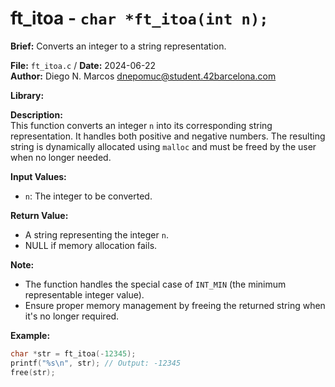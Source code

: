 # ft_itoa - `char *ft_itoa(int n);`

**Brief:**
Converts an integer to a string representation.

**File:** `ft_itoa.c` / **Date:** 2024-06-22  
**Author:** Diego N. Marcos <dnepomuc@student.42barcelona.com>

**Library:**

**Description:**  
This function converts an integer `n` into its corresponding string representation. It handles both positive and negative numbers. The resulting string is dynamically allocated using `malloc` and must be freed by the user when no longer needed.

**Input Values:**  
* `n`: The integer to be converted.

**Return Value:**  
* A string representing the integer `n`. 
* NULL if memory allocation fails.

**Note:**  
- The function handles the special case of `INT_MIN` (the minimum representable integer value).
- Ensure proper memory management by freeing the returned string when it's no longer required.

**Example:**  
```c
char *str = ft_itoa(-12345);
printf("%s\n", str); // Output: -12345
free(str);
